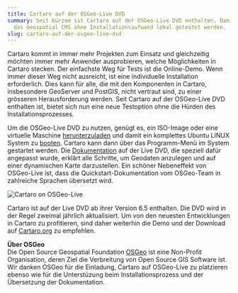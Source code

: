 ```yaml
---
title: Cartaro auf der OSGeo-Live DVD
summary: Seit Kurzem ist Cartaro auf der OSGeo-Live DVD enthalten. Damit kann
  das Geospatial CMS ohne Installationsaufwand lokal getestet werden.
slug: cartaro-auf-der-osgeo-live-dvd
---
```

Cartaro kommt in immer mehr Projekten zum Einsatz und gleichzeitig möchten immer mehr Anwender ausprobieren, welche Möglichkeiten in Cartaro stecken. Der einfachste Weg für Tests ist die Online-Demo. Wenn immer dieser Weg nicht ausreicht, ist eine individuelle Installation erforderlich. Dies kann für alle, die mit den Komponenten in Cartaro, insbesondere GeoServer und PostGIS, nicht vertraut sind, zu einer grösseren Herausforderung werden. Seit Cartaro auf der OSGeo-Live DVD enthalten ist, bietet sich nun eine neue Testoption ohne die Hürden des Installationsprozesses.

Um die OSGeo-Live DVD zu nutzen, genügt es, ein ISO-Image oder eine virtuelle Maschine [herunterzuladen](http://live.osgeo.org/en/download.html) und damit ein komplettes Ubuntu LINUX System zu [booten](http://live.osgeo.org/en/quickstart/osgeolive_quickstart.html). Cartaro kann dann über das Programm-Menü im System gestartet werden. Die [Dokumentation](http://live.osgeo.org/en/quickstart/cartaro_quickstart.html) auf der Live DVD, die speziell dafür angepasst wurde, erklärt alle Schritte, um Geodaten anzulegen und auf einer dynamischen Karte darzustellen. Ein schöner Nebeneffekt von OSGeo-Live ist, dass die Quickstart-Dokumentation vom OSGeo-Team in zahlreiche Sprachen übersetzt wird.

![Cartaro on OSGeo-Live](/images/blog/cartaro-auf-der-osgeo-live-dvd/cartaroosgeolive.PNG)

Cartaro ist auf der Live DVD ab ihrer Version 6.5 enthalten. Die DVD wird in der Regel zweimal jährlich aktualisiert. Um von den neuesten Entwicklungen in Cartaro zu profitieren, sind daher weiterhin die Demo und der Download auf [Cartaro.org](http://cartaro.org) zu empfehlen.

**Über OSGeo**  
Die Open Source Geospatial Foundation [OSGeo](https://www.osgeo.org/) ist eine Non-Profit Organisation, deren Ziel die Verbreitung von Open Source GIS Software ist. Wir danken OSGeo für die Einladung, Cartaro auf OSGeo-Live zu platzieren ebenso wie für die Unterstüzung beim Installationsprozess und der Übersetzung der Dokumentation.